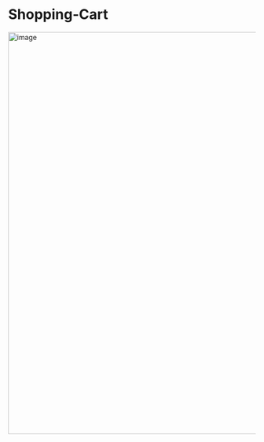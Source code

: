 # Shopping-Cart

<img width="818" alt="image" src="https://github.com/Anas-Kharboutli/Shopping-Cart/assets/127590238/a8604d90-6a4d-4a60-896d-23319e871562">

